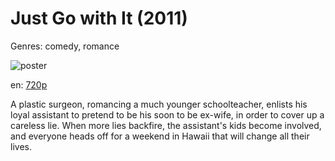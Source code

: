 # Just Go with It (2011)

Genres: comedy, romance

![poster](http://image.tmdb.org/t/p/w500/4sJDqzBaqBprkEy0aLjIGl7TrHx.jpg)

en:
  [720p](magnet:?xt=urn:btih:55580919C1B1BA0D8E3DFF612EA6EE6D6E77F444&tr=udp://glotorrents.pw:6969/announce&tr=udp://tracker.opentrackr.org:1337/announce&tr=udp://torrent.gresille.org:80/announce&tr=udp://tracker.openbittorrent.com:80&tr=udp://tracker.coppersurfer.tk:6969&tr=udp://tracker.leechers-paradise.org:6969&tr=udp://p4p.arenabg.ch:1337&tr=udp://tracker.internetwarriors.net:1337)
  


A plastic surgeon, romancing a much younger schoolteacher, enlists his loyal assistant to pretend to be his soon to be ex-wife, in order to cover up a careless lie. When more lies backfire, the assistant's kids become involved, and everyone heads off for a weekend in Hawaii that will change all their lives.